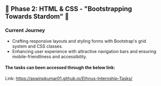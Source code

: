 ## 🎯  Phase 2: HTML & CSS - "Bootstrapping Towards Stardom" 🌠

### Current Journey

- Crafting responsive layouts and styling forms with Bootstrap's grid system and CSS classes.
- Enhancing user experience with attractive navigation bars and ensuring mobile-friendliness and accessibility.

#### The tasks can been accessed through the below link:
Link: https://aswinpkumar01.github.io/Ethnus-Internship-Tasks/

<br/>
